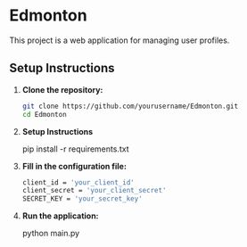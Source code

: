 # Edmonton

This project is a web application for managing user profiles.

## Setup Instructions

1. **Clone the repository:**

   ```sh
   git clone https://github.com/yourusername/Edmonton.git
   cd Edmonton

2. **Setup Instructions**

    pip install -r requirements.txt

3. **Fill in the configuration file:**

    ```sh
    client_id = 'your_client_id'
    client_secret = 'your_client_secret'
    SECRET_KEY = 'your_secret_key'

3. **Run the application:**

    python main.py